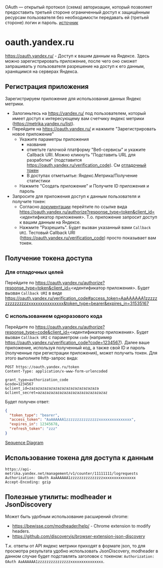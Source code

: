 OAuth — открытый протокол (схема) авторизации, который позволяет предоставить третьей стороне ограниченный доступ к защищённым ресурсам пользователя без необходимости передавать ей (третьей стороне) логин и пароль. [источник](https://ru.wikipedia.org/wiki/OAuth)

# oauth.yandex.ru 

https://oauth.yandex.ru/ - Доступ к вашим данным на Яндексе. Здесь можно зарегистрировать приложение, после чего оно сможет запрашивать у пользователя разрешение на доступ к его данным, хранящимся на серверах Яндекса.

## Регистрация приложения

Зарегистрируем приложение для использования данных Яндекс метрики.

- Залогиньтесь на https://yandex.ru/ под пользователем, который имеет доступ к интересующему вам счетчику яндекс метрики (https://metrika.yandex.ru/list).
- Перейдите на https://oauth.yandex.ru/ и нажмите "Зарегистрировать новое приложение"
  - Укажите параметры приложения
    - название
    - отметьте галочкой платформу "Веб-сервисы" и укажите Callback URI. Можно кликнуть "Подставить URL для разработки" (подставится https://oauth.yandex.ru/verification_code). См [отладочный токен](https://yandex.ru/dev/oauth/doc/dg/tasks/get-oauth-token-docpage/)
    - В доступах отметьмтье: Яндекс.Метрика/Получение статистики
  - Нажмите "Создать приложение" и Получите ID приложения и пароль
- Запросите для приложения доступ к данным пользователя и получите токен:
  - Согласно [документации](https://yandex.ru/dev/oauth/doc/dg/tasks/get-oauth-token-docpage/) перейтите по ссылке вида https://oauth.yandex.ru/authorize?response_type=token&client_id=<идентификатор приложения>. Т.о. приложение запросит доступ к вашим данным на Яндексе. 
  - Нажмите "Разрешить". Будет вызван указанный вами `Callback URI`. Тестовый Callback URI (https://oauth.yandex.ru/verification_code) просто показывает вам токен.

## Получение токена доступа

### Для отладочных целей

Перейдите по https://oauth.yandex.ru/authorize?response_type=token&client_id=<идентификатор приложения>. Будет вызван `Callback URI` в виде https://oauth.yandex.ru/verification_code#access_token=AaAAAAAA1zzzzzzzzzzzzzzzxxxxxxxxxxxxxxx&token_type=bearer&expires_in=31535167

### С использованием одноразового кода

Перейдите по https://oauth.yandex.ru/authorize?response_type=code&client_id=<идентификатор приложения>. Будет вызван `Callback URI` с параметром `code` (например https://oauth.yandex.ru/verification_code?code=1234567). Далее ваше приложение, используя полученный код, а также свой ID и пароль (полученные при регистрации приложения), может получить токен. Для этого выполните http-запрос вида: 

```
POST https://oauth.yandex.ru/token
Content-Type: application/x-www-form-urlencoded

grant_type=authorization_code
&code=1234567
&client_id=zazazazazazazazazazazazazazazaza
&client_secret=azazazazazazazazazazazazazazazaz
```

Будет получен ответ:

```json
{
  "token_type": "bearer",
  "access_token": "AaAAAAAA1zzzzzzzzzzzzzzzxxxxxxxxxxxxxxx",
  "expires_in": 12345678,
  "refresh_token": "zzz"
}
```

[Sequence Diagram](https://mermaid-js.github.io/mermaid-live-editor/#/view/eyJjb2RlIjoic2VxdWVuY2VEaWFncmFtXG5wYXJ0aWNpcGFudCBzZXJ2ZXIgYXMgeWFuZGV4IChzZXJ2ZXIpXG5wYXJ0aWNpcGFudCBjbGllbnQgYXMgYXBwIChjbGllbnQpXG5wYXJ0aWNpcGFudCB1c2VyIGFzIHVzZXIgKHJlc291cmNlIG93bmVyIGF0IHlhbmRleClcblxudXNlciAtPj4gY2xpZW50IDogd2FudHMgdG8gdXNlIGFwcFxuYWN0aXZhdGUgY2xpZW50XG5jbGllbnQgLS0pLSB1c2VyIDogcmVkaXJlY3QgdG8gaHR0cGE6Ly9vYXV0aC51YW5kZXgucnVcbmFjdGl2YXRlIHVzZXJcbnVzZXIgLT4-LSBzZXJ2ZXIgOiBodHRwczovL29hdXRoLnlhbmRleC5ydS9hdXRob3JpemU_IDxici8-IHJlc3BvbnNlX3R5cGU9Y29kZSZjbGllbnRfaWQ9Li4uXG5hY3RpdmF0ZSBzZXJ2ZXJcbnNlcnZlciAtLSktIHVzZXIgOiBMb2dpbiBQYWdlLiBSZXF1ZXN0IGxvZ2luLCBwYXNzd29yZC4gPGJyLz4gTm90aWZ5IHRoYXQgYXBwIGdldHMgYWNjZXNzIHRvIHJlc291cmNlcy5cbmFjdGl2YXRlIHVzZXJcbnVzZXIgLT4-LSBzZXJ2ZXIgOiBsb2dpbiwgcGFzc3dvcmRcbmFjdGl2YXRlIHNlcnZlclxuc2VydmVyIC0-Pi0gY2xpZW50IDogcGFzcyB2ZXJpZmljYXRpb24gY29kZSB0byBjYWxsYmFjayA8YnIvPiBpLmUuIGh0dHBzOi8vYXBwLmV4YW1wbGUuY29tP2NvZGU9NTAyOTcyM1xuYWN0aXZhdGUgY2xpZW50XG5jbGllbnQgLT4-LSBzZXJ2ZXIgOiByZXF1ZXN0IGFjY2VzcyB0b2tlbiA8YnIvPiBQT1NUIGh0dHBzOi8vb2F1dGgueWFuZGV4LnJ1L3Rva2VuIDxici8-IFBhc3M6IEFwcCBJZCwgQXBwIFBhc3N3b3JkLCBDb2RlLlxuYWN0aXZhdGUgc2VydmVyXG5zZXJ2ZXIgLS0pLSBjbGllbnQgOiBBY2Nlc3MgdG9rZW5cbmFjdGl2YXRlIGNsaWVudFxuY2xpZW50IC0tKS0gdXNlciA6IHJlYWR5IiwibWVybWFpZCI6eyJ0aGVtZSI6ImRlZmF1bHQiLCJzZXF1ZW5jZSI6eyJzaG93U2VxdWVuY2VOdW1iZXJzIjp0cnVlfX0sInVwZGF0ZUVkaXRvciI6ZmFsc2V9)

<!--
```mermaid
sequenceDiagram
participant server as yandex (server)
participant client as app (client)
participant user as user (resource owner at yandex)

user ->> client : wants to use app
activate client
client --)- user : redirect to httpa://oauth.uandex.ru
activate user
user ->>- server : https://oauth.yandex.ru/authorize? <br/> response_type=code&client_id=...
activate server
server --)- user : Login Page. Request login, password. <br/> Notify that app gets access to resources.
activate user
user ->>- server : login, password
activate server
server ->>- client : pass verification code to callback <br/> i.e. https://app.example.com?code=5029723
activate client
client ->>- server : request access token <br/> POST https://oauth.yandex.ru/token <br/> Pass: App Id, App Password, Code.
activate server
server --)- client : Access token
activate client
client --)- user : ready
```
-->

## Использование токена для доступа к данным

```
https://api-metrika.yandex.net/management/v1/counter/11111111/logrequests
Authorization: OAuth AaAAAAAA1zzzzzzzzzzzzzzzxxxxxxxxxxxxxxx
Accept-Encoding: gzip
```

## Полезные утилиты: modheader и JsonDiscovery

Может быть удобным использование расширений chrome:
- https://bewisse.com/modheader/help/ - Chrome extension to modify headers.
- https://github.com/discoveryjs/browser-extension-json-discovery

Т.к. ответы от API яндекс метрики приходят в формате json, то для просмотра результата удобно использовать JsonDiscovery, modheader в данном случае будет подставлять заголовок с токеном: `Authorization: OAuth AaAAAAAA1zzzzzzzzzzzzzzzxxxxxxxxxxxxxxx`.